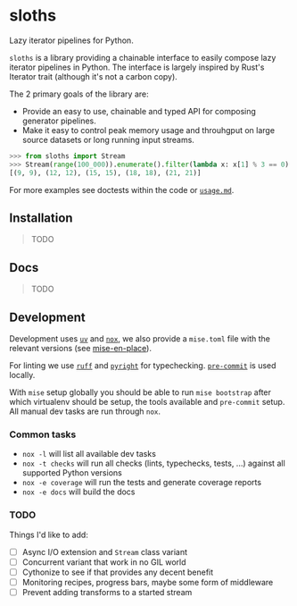 sloths
======

Lazy iterator pipelines for Python.

`sloths` is a library providing a chainable interface to easily compose lazy iterator pipelines in Python. The interface is largely inspired by Rust's Iterator trait (although it's not a carbon copy).

The 2 primary goals of the library are:

- Provide an easy to use, chainable and typed API for composing generator pipelines.
- Make it easy to control peak memory usage and throuhgput on large source datasets or long running input streams.

```python
>>> from sloths import Stream
>>> Stream(range(100_000)).enumerate().filter(lambda x: x[1] % 3 == 0).skip(3).take(5).collect()
[(9, 9), (12, 12), (15, 15), (18, 18), (21, 21)]

```

For more examples see doctests within the code or [`usage.md`](./docs/usage.md).

Installation
------------

> TODO

Docs
----

> TODO

Development
-----------

Development uses [`uv`](https://docs.astral.sh/uv/) and [`nox`](https://nox.thea.codes), we also provide a `mise.toml` file with the relevant versions (see [mise-en-place](https://mise.jdx.dev)).

For linting we use [`ruff`](https://docs.astral.sh/ruff) and [`pyright`](https://github.com/microsoft/pyright) for typechecking. [`pre-commit`](https://pre-commit.com) is used locally.

With `mise` setup globally you should be able to run `mise bootstrap` after which virtualenv should be setup, the tools available and `pre-commit` setup. All manual dev tasks are run through `nox`.

### Common tasks

- `nox -l` will list all available dev tasks
- `nox -t checks` will run all checks (lints, typechecks, tests, ...) against all supported Python versions
- `nox -e coverage` will run the tests and generate coverage reports
- `nox -e docs` will build the docs

### TODO

Things I'd like to add:

- [ ] Async I/O extension and `Stream` class variant
- [ ] Concurrent variant that work in no GIL world
- [ ] Cythonize to see if that provides any decent benefit
- [ ] Monitoring recipes, progress bars, maybe some form of middleware
- [ ] Prevent adding transforms to a started stream
